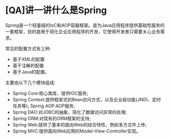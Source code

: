 # [QA]讲一讲什么是Spring

Spring是一个轻量级的IoC和AOP容器框架。是为Java应用程序提供基础性服务的一套框架，目的是用于简化企业应用程序的开发，它使得开发者只需要关心业务需求。

常见的配置方式有三种:

- 基于XML的配置
- 基于注解的配置
- 基于Java的配置。

主要由以下几个模块组成:

- Spring Core:核心类库，提供IOC服务;
- Spring Context:提供框架式的Bean访问方式，以及企业级功能(JNDI、定时任务等); Spring AOP:AOP服务;
- Spring DAO:对JDBC的抽象，简化了数据访问异常的处理;
- Spring ORM:对现有的ORM框架的支持;
- Spring Web:提供了基本的面向Web的综合特性，例如多方文件上传;
- Spring MVC:提供面向Web应用的Model-View-Controller实现。
